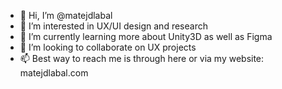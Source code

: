 - 👋 Hi, I’m @matejdlabal
- 👀 I’m interested in UX/UI design and research
- 🌱 I’m currently learning more about Unity3D as well as Figma
- 💞️ I’m looking to collaborate on UX projects
- 📫 Best way to reach me is through here or via my website: matejdlabal.com

<!---
matejdlabal/matejdlabal is a ✨ special ✨ repository because its `README.md` (this file) appears on your GitHub profile.
You can click the Preview link to take a look at your changes.
--->
